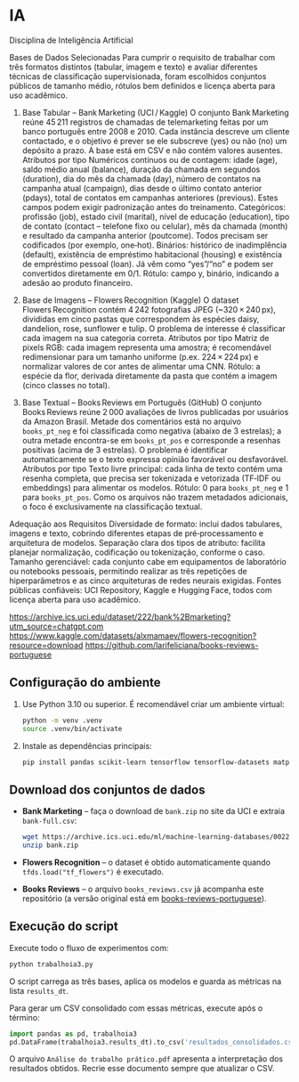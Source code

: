 # IA
Disciplina de Inteligência Artificial

Bases de Dados Selecionadas
Para cumprir o requisito de trabalhar com três formatos distintos (tabular, imagem e texto) e avaliar diferentes técnicas de classificação supervisionada, foram escolhidos conjuntos públicos de tamanho médio, rótulos bem definidos e licença aberta para uso acadêmico. 

1. Base Tabular – Bank Marketing (UCI / Kaggle)
O conjunto Bank Marketing reúne 45 211 registros de chamadas de telemarketing feitas por um banco português entre 2008 e 2010. Cada instância descreve um cliente contactado, e o objetivo é prever se ele subscreve (yes) ou não (no) um depósito a prazo. A base está em CSV e não contém valores ausentes.
Atributos por tipo
Numéricos contínuos ou de contagem: idade (age), saldo médio anual (balance), duração da chamada em segundos (duration), dia do mês da chamada (day), número de contatos na campanha atual (campaign), dias desde o último contato anterior (pdays), total de contatos em campanhas anteriores (previous). Estes campos podem exigir padronização antes do treinamento.
Categóricos: profissão (job), estado civil (marital), nível de educação (education), tipo de contato (contact – telefone fixo ou celular), mês da chamada (month) e resultado da campanha anterior (poutcome). Todos precisam ser codificados (por exemplo, one‑hot).
Binários: histórico de inadimplência (default), existência de empréstimo habitacional (housing) e existência de empréstimo pessoal (loan). Já vêm como “yes”/“no” e podem ser convertidos diretamente em 0/1.
Rótulo: campo y, binário, indicando a adesão ao produto financeiro.

2. Base de Imagens – Flowers Recognition (Kaggle)
O dataset Flowers Recognition contém 4 242 fotografias JPEG (~320 × 240 px), divididas em cinco pastas que correspondem às espécies daisy, dandelion, rose, sunflower e tulip. O problema de interesse é classificar cada imagem na sua categoria correta.
Atributos por tipo
Matriz de pixels RGB: cada imagem representa uma amostra; é recomendável redimensionar para um tamanho uniforme (p.ex. 224 × 224 px) e normalizar valores de cor antes de alimentar uma CNN.
Rótulo: a espécie da flor, derivada diretamente da pasta que contém a imagem (cinco classes no total).

3. Base Textual – Books Reviews em Português (GitHub)
O conjunto Books Reviews reúne 2 000 avaliações de livros publicadas por usuários da Amazon Brasil. Metade dos comentários está no arquivo `books_pt_neg` e foi classificada como negativa (abaixo de 3 estrelas); a outra metade encontra-se em `books_pt_pos` e corresponde a resenhas positivas (acima de 3 estrelas). O problema é identificar automaticamente se o texto expressa opinião favorável ou desfavorável.
Atributos por tipo
Texto livre principal: cada linha de texto contém uma resenha completa, que precisa ser tokenizada e vetorizada (TF‑IDF ou embeddings) para alimentar os modelos.
Rótulo: 0 para `books_pt_neg` e 1 para `books_pt_pos`. Como os arquivos não trazem metadados adicionais, o foco é exclusivamente na classificação textual.

Adequação aos Requisitos
Diversidade de formato: inclui dados tabulares, imagens e texto, cobrindo diferentes etapas de pré‑processamento e arquitetura de modelos.
Separação clara dos tipos de atributo: facilita planejar normalização, codificação ou tokenização, conforme o caso.
Tamanho gerenciável: cada conjunto cabe em equipamentos de laboratório ou notebooks pessoais, permitindo realizar as três repetições de hiperparâmetros e as cinco arquiteturas de redes neurais exigidas.
Fontes públicas confiáveis: UCI Repository, Kaggle e Hugging Face, todos com licença aberta para uso acadêmico.

https://archive.ics.uci.edu/dataset/222/bank%2Bmarketing?utm_source=chatgpt.com
https://www.kaggle.com/datasets/alxmamaev/flowers-recognition?resource=download
https://github.com/larifeliciana/books-reviews-portuguese

## Configuração do ambiente

1. Use Python 3.10 ou superior. É recomendável criar um ambiente virtual:

   ```bash
   python -m venv .venv
   source .venv/bin/activate
   ```

2. Instale as dependências principais:

   ```bash
   pip install pandas scikit-learn tensorflow tensorflow-datasets matplotlib seaborn
   ```

## Download dos conjuntos de dados

- **Bank Marketing** – faça o download de `bank.zip` no site da UCI e extraia `bank-full.csv`:

  ```bash
  wget https://archive.ics.uci.edu/ml/machine-learning-databases/00222/bank.zip
  unzip bank.zip
  ```

- **Flowers Recognition** – o dataset é obtido automaticamente quando `tfds.load("tf_flowers")` é executado.
- **Books Reviews** – o arquivo `books_reviews.csv` já acompanha este repositório (a versão original está em [books-reviews-portuguese](https://github.com/larifeliciana/books-reviews-portuguese)).

## Execução do script

Execute todo o fluxo de experimentos com:

```bash
python trabalhoia3.py
```

O script carrega as três bases, aplica os modelos e guarda as métricas na lista `results_dt`.

Para gerar um CSV consolidado com essas métricas, execute após o término:

```python
import pandas as pd, trabalhoia3
pd.DataFrame(trabalhoia3.results_dt).to_csv('resultados_consolidados.csv', index=False)
```

O arquivo `Análise do trabalho prático.pdf` apresenta a interpretação dos resultados obtidos. Recrie esse documento sempre que atualizar o CSV.

